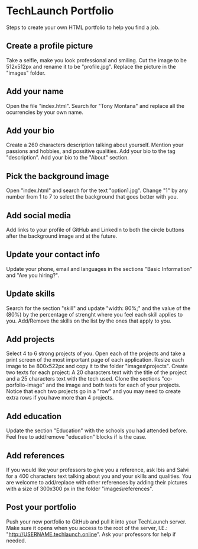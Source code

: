 # TechLaunch Portfolio
Steps to create your own HTML portfolio to help you find a job.

## Create a profile picture
Take a selfie, make you look professional and smiling. Cut the image to be 512x512px and rename it to be "profile.jpg". Replace the picture in the "images" folder.

## Add your name
Open the file "index.html". Search for "Tony Montana" and replace all the ocurrencies by your own name.

## Add your bio
Create a 260 characters description talking about yourself. Mention your passions and hobbies, and possitive qualities. Add your bio to the <meta> tag "description". Add your bio to the "About" section.

## Pick the background image
Open "index.html" and search for the text "option1.jpg". Change "1" by any number from 1 to 7 to select the background that goes better with you.

## Add social media
Add links to your profile of GitHub and LinkedIn to both the circle buttons after the background image and at the future.

## Update your contact info
Update your phone, email and languages in the sections "Basic Information" and "Are you hiring?".

## Update skills
Search for the section "skill" and update "width: 80%;" and the value of the <spam> (80%) by the percentage of strenght where you feel each skill applies to you. Add/Remove the skills on the list by the ones that apply to you.

## Add projects
Select 4 to 6 strong projects of you. Open each of the projects and take a print screen of the most important page of each application. Resize each image to be 800x522px and copy it to the folder "images\projects". Create two texts for each project: A 20 characters text with the title of the project and a 25 characters text with the tech used. Clone the sections "cc-porfolio-image" and the image and both texts for each of your projects. Notice that each two projects go in a "row" and you may need to create extra rows if you have more than 4 projects. 

## Add education
Update the section "Education" with the schools you had attended before. Feel free to add/remove "education" blocks if is the case.

## Add references
If you would like your professors to give you a reference, ask Ibis and Salvi for a 400 characters text talking about you and your skills and qualities. You are welcome to add/replace with other references by adding their pictures with a size of 300x300 px in the folder "images\references".

## Post your portfolio
Push your new portfolio to GitHub and pull it into your TechLaunch server. Make sure it opens when you access to the root of the server, I.E.: "http://USERNAME.techlaunch.online". Ask your professors for help if needed.
